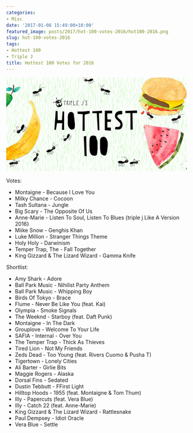 ```yaml
---
categories:
- Misc
date: '2017-01-08 15:49:00+10:00'
featured_image: posts/2017/hot-100-votes-2016/hot100-2016.png
slug: hot-100-votes-2016
tags:
- Hottest 100
- Triple J
title: Hottest 100 Votes for 2016
---
```


![hot100](hot100-2016.png)

Votes:

- Montaigne - Because I Love You
- Milky Chance - Cocoon
- Tash Sultana - Jungle
- Big Scary - The Opposite Of Us
- Anne-Marie - Listen To Soul, Listen To Blues {triple j Like A Version 2016}
- Miike Snow - Genghis Khan
- Luke Million - Stranger Things Theme
- Holy Holy - Darwinism
- Temper Trap, The - Fall Together
- King Gizzard & The Lizard Wizard - Gamma Knife


Shortlist:

- Amy Shark - Adore
- Ball Park Music - Nihilist Party Anthem
- Ball Park Music - Whipping Boy
- Birds Of Tokyo - Brace
- Flume - Never Be Like You (feat. Kai)
- Olympia - Smoke Signals
- The Weeknd - Starboy (feat. Daft Punk)
- Montaigne - In The Dark
- Grouplove - Welcome To Your Life
- SAFIA - Internal - Over You
- The Temper Trap - Thick As Thieves
- Tired Lion - Not My Friends
- Zeds Dead - Too Young (feat. Rivers Cuomo & Pusha T)
- Tigertown - Lonely Cities
- Ali Barter - Girlie Bits
- Maggie Rogers - Alaska
- Dorsal Fins - Sedated
- Dustin Tebbutt - FFirst Light
- Hilltop Hoods - 1955 (feat. Montaigne & Tom Thum)
- Illy - Papercuts (feat. Vera Blue)
- Illy - Catch 22 (feat. Anne-Marie)
- King Gizzard & The Lizard Wizard - Rattlesnake
- Paul Dempsey - Idiot Oracle
- Vera Blue - Settle